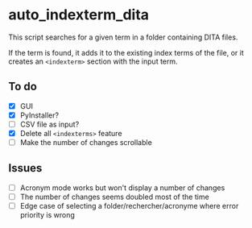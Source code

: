 # auto_indexterm_dita

This script searches for a given term in a folder containing DITA files.

If the term is found, it adds it to the existing index terms of the file, or it creates an ```<indexterm>``` section with the input term.

## To do
- [X] GUI
- [X] PyInstaller?
- [ ] CSV file as input?
- [X] Delete all ```<indexterms>```  feature
- [ ] Make the number of changes scrollable 

## Issues
- [ ] Acronym mode works but won't display a number of changes
- [ ] The number of changes seems doubled most of the time
- [ ] Edge case of selecting a folder/rechercher/acronyme where error priority is wrong
